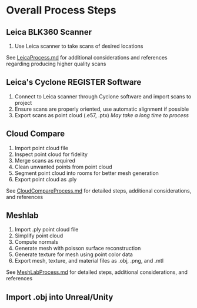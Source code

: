 # Overall Process Steps

## Leica BLK360 Scanner

1. Use Leica scanner to take scans of desired locations

See [LeicaProcess.md](https://github.com/ngAlexander9/TIES-Lab-VR/blob/master/LeicaProcess.md) for additional considerations and references regarding producing higher quality scans

## Leica's Cyclone REGISTER Software

1. Connect to Leica scanner through Cyclone software and import scans to project
2. Ensure scans are properly oriented, use automatic alignment if possible
3. Export scans as point cloud (.e57, .ptx) *May take a long time to process*

## Cloud Compare

1. Import point cloud file
2. Inspect point cloud for fidelity
3. Merge scans as required
4. Clean unwanted points from point cloud
5. Segment point cloud into rooms for better mesh generation
6. Export point cloud as .ply

See [CloudCompareProcess.md](https://github.com/ngAlexander9/TIES-Lab-VR/blob/master/CloudCompareProcess.md) for detailed steps, additional considerations, and references

## Meshlab

1. Import .ply point cloud file
2. Simplify point cloud
3. Compute normals
4. Generate mesh with poisson surface reconstruction
5. Generate texture for mesh using point color data
6. Export mesh, texture, and material files as .obj, .png, and .mtl

See [MeshLabProcess.md](https://github.com/ngAlexander9/TIES-Lab-VR/blob/master/CloudCompareProcess.md) for detailed steps, additional considerations, and references

## Import .obj into Unreal/Unity
